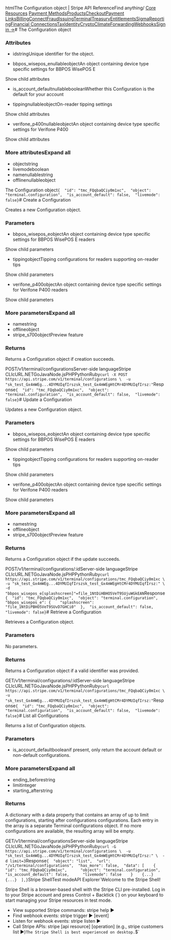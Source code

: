 htmlThe Configuration object | Stripe API Reference[](/api)Find anything/
[Core Resources](#)
[Payment Methods](#)[Products](#)[Checkout](#)[Payment Links](#)[Billing](#)[Connect](#)[Fraud](#)[Issuing](#)[Terminal](#)[Treasury](#)[Entitlements](#)[Sigma](#)[Reporting](#)[Financial Connections](#)[Tax](#)[Identity](#)[Crypto](#)[Climate](#)[Forwarding](#)[Webhooks](#)[Sign in →](https://dashboard.stripe.com/login)# The Configuration object

### Attributes

- idstringUnique identifier for the object.


- bbpos_wisepos_enullableobjectAn object containing device type specific settings for BBPOS WisePOS E

Show child attributes
- is_account_defaultnullablebooleanWhether this Configuration is the default for your account


- tippingnullableobjectOn-reader tipping settings

Show child attributes
- verifone_p400nullableobjectAn object containing device type specific settings for Verifone P400

Show child attributes

### More attributesExpand all

- objectstring
- livemodeboolean
- namenullablestring
- offlinenullableobject

The Configuration object`{  "id": "tmc_FQqbaQCiy0m1xc",  "object": "terminal.configuration",  "is_account_default": false,  "livemode": false}`# Create a Configuration

Creates a new Configuration object.

### Parameters

- bbpos_wisepos_eobjectAn object containing device type specific settings for BBPOS WisePOS E readers

Show child parameters
- tippingobjectTipping configurations for readers supporting on-reader tips

Show child parameters
- verifone_p400objectAn object containing device type specific settings for Verifone P400 readers

Show child parameters

### More parametersExpand all

- namestring
- offlineobject
- stripe_s700objectPreview feature

### Returns

Returns a Configuration object if creation succeeds.

POST/v1/terminal/configurationsServer-side languageStripe CLIcURL.NETGoJavaNode.jsPHPPythonRuby[](#)[](#)`curl -X POST https://api.stripe.com/v1/terminal/configurations \  -u "sk_test_Gx4mWEg...4DYMUIqfIrszsk_test_Gx4mWEgHtCMr4DYMUIqfIrsz:"`Response`{  "id": "tmc_FQqbaQCiy0m1xc",  "object": "terminal.configuration",  "is_account_default": false,  "livemode": false}`# Update a Configuration

Updates a new Configuration object.

### Parameters

- bbpos_wisepos_eobjectAn object containing device type specific settings for BBPOS WisePOS E readers

Show child parameters
- tippingobjectTipping configurations for readers supporting on-reader tips

Show child parameters
- verifone_p400objectAn object containing device type specific settings for Verifone P400 readers

Show child parameters

### More parametersExpand all

- namestring
- offlineobject
- stripe_s700objectPreview feature

### Returns

Returns a Configuration object if the update succeeds.

POST/v1/terminal/configurations/:idServer-side languageStripe CLIcURL.NETGoJavaNode.jsPHPPythonRuby[](#)[](#)`curl https://api.stripe.com/v1/terminal/configurations/tmc_FQqbaQCiy0m1xc \  -u "sk_test_Gx4mWEg...4DYMUIqfIrszsk_test_Gx4mWEgHtCMr4DYMUIqfIrsz:" \  -d "bbpos_wisepos_e[splashscreen]"=file_1NtDiHBHO5VeT9SUjuWGkEAN`Response`{  "id": "tmc_FQqbaQCiy0m1xc",  "object": "terminal.configuration",  "bbpos_wisepos_e": {    "splashscreen": "file_1NtDiPBHO5VeT9SUvD7GHCi0"  },  "is_account_default": false,  "livemode": false}`# Retrieve a Configuration

Retrieves a Configuration object.

### Parameters

No parameters.

### Returns

Returns a Configuration object if a valid identifier was provided.

GET/v1/terminal/configurations/:idServer-side languageStripe CLIcURL.NETGoJavaNode.jsPHPPythonRuby[](#)[](#)`curl https://api.stripe.com/v1/terminal/configurations/tmc_FQqbaQCiy0m1xc \  -u "sk_test_Gx4mWEg...4DYMUIqfIrszsk_test_Gx4mWEgHtCMr4DYMUIqfIrsz:"`Response`{  "id": "tmc_FQqbaQCiy0m1xc",  "object": "terminal.configuration",  "is_account_default": false,  "livemode": false}`# List all Configurations

Returns a list of Configuration objects.

### Parameters

- is_account_defaultbooleanif present, only return the account default or non-default configurations.



### More parametersExpand all

- ending_beforestring
- limitinteger
- starting_afterstring

### Returns

A dictionary with a data property that contains an array of up to limit configurations, starting after configurations configurations. Each entry in the array is a separate Terminal configurations object. If no more configurations are available, the resulting array will be empty.

GET/v1/terminal/configurationsServer-side languageStripe CLIcURL.NETGoJavaNode.jsPHPPythonRuby[](#)[](#)`curl -G https://api.stripe.com/v1/terminal/configurations \  -u "sk_test_Gx4mWEg...4DYMUIqfIrszsk_test_Gx4mWEgHtCMr4DYMUIqfIrsz:" \  -d limit=3`Response`{  "object": "list",  "url": "/v1/terminal/configurations",  "has_more": false,  "data": [    {      "id": "tmc_FQqbaQCiy0m1xc",      "object": "terminal.configuration",      "is_account_default": false,      "livemode": false    }    {...}    {...}  ],}`Stripe ShellTest modeAPI Explorer[](https://stripe.com/docs/stripe-cli#install)`Welcome to the Stripe Shell!

Stripe Shell is a browser-based shell with the Stripe CLI pre-installed. Log in to your
Stripe account and press Control + Backtick (`) on your keyboard to start managing your Stripe
resources in test mode.

- View supported Stripe commands: stripe help ▶️
- Find webhook events: stripe trigger ▶️ [event]
- Listen for webhook events: stripe listen ▶
- Call Stripe APIs: stripe [api resource] [operation] (e.g., stripe customers list ▶️)`The Stripe Shell is best experienced on desktop.`$`
